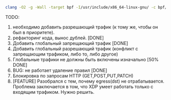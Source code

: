 ```bash
clang -O2 -g -Wall -target bpf -I/usr/include/x86_64-linux-gnu/ -c bpf/xdp_filter.c -o bpf/xdp_block.o
```
TODO: 
1. необходимо добавить разрешающий трафик (к тому же, чтобы он был в приоритете). 
2. рефакторинг кода, вынос дублей. [DONE]
3. Добавить глобальный запрещающий трафик [DONE]
4. Добавить глобальный разрешающий трафик (конфликт с запрещающим трафиком, либо то, либо другое)
5. Глобальные трафики не должны быть включены изначально [50% DONE]
6. BUG: не работает удаление правил [DONE]
7. Блокировка по запросам HTTP (GET,POST,PUT,PATCH)
8. [FEATURE] Разобрался с тем, почему egress(dst) не отрабатывается. Проблема заключается в том, что XDP умеет работать только с входящим трафиком. Нужно решить.
